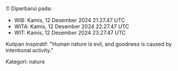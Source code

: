 ⏰ Diperbarui pada:
- WIB: Kamis, 12 Desember 2024 21.27.47 UTC
- WITA: Kamis, 12 Desember 2024 22.27.47 UTC
- WIT: Kamis, 12 Desember 2024 23.27.47 UTC

Kutipan Inspiratif:
"Human nature is evil, and goodness is caused by intentional activity."


Kategori: nature

